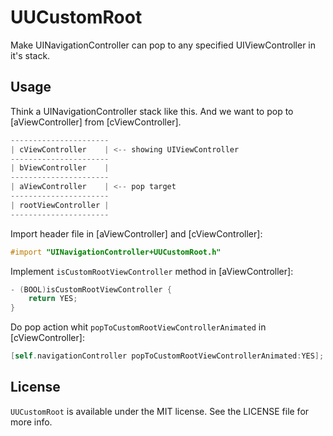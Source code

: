 # UUCustomRoot
Make UINavigationController can pop to any specified UIViewController in it's stack.

## Usage
Think a UINavigationController stack like this. And we want to pop to [aViewController] from [cViewController].
```objective-c
----------------------
| cViewController    | <-- showing UIViewController
----------------------
| bViewController    |
----------------------
| aViewController    | <-- pop target
----------------------
| rootViewController |
----------------------
```

Import header file in [aViewController] and [cViewController]:
```objective-c
#import "UINavigationController+UUCustomRoot.h"
```

Implement `isCustomRootViewController` method in [aViewController]:
```objective-c
- (BOOL)isCustomRootViewController {
	return YES;
}
```

Do pop action whit `popToCustomRootViewControllerAnimated` in [cViewController]:
```objective-c
[self.navigationController popToCustomRootViewControllerAnimated:YES];
```

## License
`UUCustomRoot` is available under the MIT license. See the LICENSE file for more info.